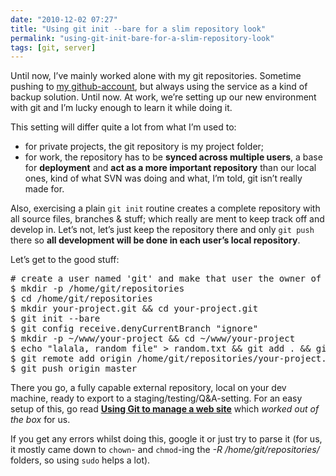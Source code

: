 ```yaml
---
date: "2010-12-02 07:27"
title: "Using git init --bare for a slim repository look"
permalink: "using-git-init-bare-for-a-slim-repository-look"
tags: [git, server]
---
```


Until now, I’ve mainly worked alone with my git repositories. Sometime pushing to <a href="https://github.com/chelmertz">my github-account</a>, but always using the service as a kind of backup solution. Until now. At work, we’re setting up our new environment with git and I’m lucky enough to learn it while doing it.

This setting will differ quite a lot from what I’m used to:
<ul>
	<li>for private projects, the git repository is my project folder;</li>
	<li>for work, the repository has to be <strong>synced across multiple users</strong>, a base for <strong>deployment</strong> and <strong>act as a more important repository</strong> than our local ones, kind of what SVN was doing and what, I’m told, git isn’t really made for.</li>
</ul>
Also, exercising a plain <code>git init</code> routine creates a complete repository with all source files, branches &amp; stuff; which really are ment to keep track off and develop in. Let’s not, let’s just keep the repository there and only <code>git push</code> there so <strong>all development will be done in each user’s local repository</strong>.

Let’s get to the good stuff:
<div class="CodeRay">
<div class="code">
<pre># create a user named 'git' and make that user the owner of your repositories, and nothing else
$ mkdir -p /home/git/repositories
$ cd /home/git/repositories
$ mkdir your-project.git &amp;&amp; cd your-project.git
$ git init --bare
$ git config receive.denyCurrentBranch "ignore"
$ mkdir -p ~/www/your-project &amp;&amp; cd ~/www/your-project
$ echo "lalala, random file" &gt; random.txt &amp;&amp; git add . &amp;&amp; git commit -m "First commit"
$ git remote add origin /home/git/repositories/your-project.git
$ git push origin master</pre>
</div>
</div>
There you go, a fully capable external repository, local on your dev machine, ready to export to a staging/testing/Q&amp;A-setting. For an easy setup of this, go read <strong><a href="http://toroid.org/ams/git-website-howto">Using Git to manage a web site</a></strong> which <em>worked out of the box</em> for us.

If you get any errors whilst doing this, google it or just try to parse it (for us, it mostly came down to <code>chown</code>- and <code>chmod</code>-ing the <em>-R /home/git/repositories/</em> folders, so using <code>sudo</code> helps a lot).
